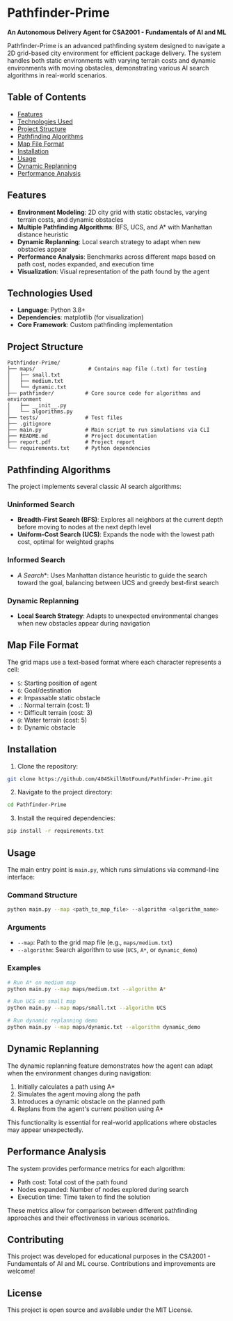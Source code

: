# Pathfinder-Prime

**An Autonomous Delivery Agent for CSA2001 - Fundamentals of AI and ML**

Pathfinder-Prime is an advanced pathfinding system designed to navigate a 2D grid-based city environment for efficient package delivery. The system handles both static environments with varying terrain costs and dynamic environments with moving obstacles, demonstrating various AI search algorithms in real-world scenarios.

## Table of Contents
- [Features](#features)
- [Technologies Used](#technologies-used)
- [Project Structure](#project-structure)
- [Pathfinding Algorithms](#pathfinding-algorithms)
- [Map File Format](#map-file-format)
- [Installation](#installation)
- [Usage](#usage)
- [Dynamic Replanning](#dynamic-replanning)
- [Performance Analysis](#performance-analysis)

## Features

- **Environment Modeling**: 2D city grid with static obstacles, varying terrain costs, and dynamic obstacles
- **Multiple Pathfinding Algorithms**: BFS, UCS, and A* with Manhattan distance heuristic
- **Dynamic Replanning**: Local search strategy to adapt when new obstacles appear
- **Performance Analysis**: Benchmarks across different maps based on path cost, nodes expanded, and execution time
- **Visualization**: Visual representation of the path found by the agent

## Technologies Used

- **Language**: Python 3.8+
- **Dependencies**: matplotlib (for visualization)
- **Core Framework**: Custom pathfinding implementation

## Project Structure

```
Pathfinder-Prime/
├── maps/                 # Contains map file (.txt) for testing
│   ├── small.txt
│   ├── medium.txt
│   └── dynamic.txt
├── pathfinder/          # Core source code for algorithms and environment
│   ├── __init__.py
│   └── algorithms.py
├── tests/               # Test files
├── .gitignore
├── main.py              # Main script to run simulations via CLI
├── README.md            # Project documentation
├── report.pdf           # Project report
└── requirements.txt     # Python dependencies
```

## Pathfinding Algorithms

The project implements several classic AI search algorithms:

### Uninformed Search
- **Breadth-First Search (BFS)**: Explores all neighbors at the current depth before moving to nodes at the next depth level
- **Uniform-Cost Search (UCS)**: Expands the node with the lowest path cost, optimal for weighted graphs

### Informed Search
- **A* Search**: Uses Manhattan distance heuristic to guide the search toward the goal, balancing between UCS and greedy best-first search

### Dynamic Replanning
- **Local Search Strategy**: Adapts to unexpected environmental changes when new obstacles appear during navigation

## Map File Format

The grid maps use a text-based format where each character represents a cell:

- `S`: Starting position of agent
- `G`: Goal/destination
- `#`: Impassable static obstacle
- `.`: Normal terrain (cost: 1)
- `*`: Difficult terrain (cost: 3)
- `@`: Water terrain (cost: 5)
- `D`: Dynamic obstacle

## Installation

1. Clone the repository:
```bash
git clone https://github.com/404SkillNotFound/Pathfinder-Prime.git
```

2. Navigate to the project directory:
```bash
cd Pathfinder-Prime
```

3. Install the required dependencies:
```bash
pip install -r requirements.txt
```

## Usage

The main entry point is `main.py`, which runs simulations via command-line interface:

### Command Structure
```bash
python main.py --map <path_to_map_file> --algorithm <algorithm_name>
```

### Arguments
- `--map`: Path to the grid map file (e.g., `maps/medium.txt`)
- `--algorithm`: Search algorithm to use (`UCS`, `A*`, or `dynamic_demo`)

### Examples
```bash
# Run A* on medium map
python main.py --map maps/medium.txt --algorithm A*

# Run UCS on small map
python main.py --map maps/small.txt --algorithm UCS

# Run dynamic replanning demo
python main.py --map maps/dynamic.txt --algorithm dynamic_demo
```

## Dynamic Replanning

The dynamic replanning feature demonstrates how the agent can adapt when the environment changes during navigation:

1. Initially calculates a path using A*
2. Simulates the agent moving along the path
3. Introduces a dynamic obstacle on the planned path
4. Replans from the agent's current position using A*

This functionality is essential for real-world applications where obstacles may appear unexpectedly.

## Performance Analysis

The system provides performance metrics for each algorithm:
- Path cost: Total cost of the path found
- Nodes expanded: Number of nodes explored during search
- Execution time: Time taken to find the solution

These metrics allow for comparison between different pathfinding approaches and their effectiveness in various scenarios.

## Contributing

This project was developed for educational purposes in the CSA2001 - Fundamentals of AI and ML course. Contributions and improvements are welcome!

## License

This project is open source and available under the MIT License.
